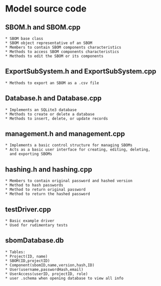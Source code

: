 # Model source code

## SBOM.h and SBOM.cpp
    * SBOM base class
    * SBOM object representative of an SBOM
    * Members to contain SBOM components characteristics
    * Methods to access SBOM components characteristics
    * Methods to edit the SBOM or its components

## ExportSubSystem.h and ExportSubSystem.cpp
    * Methods to export an SBOM as a .csv file

## Database.h and Database.cpp
    * Implements an SQLite3 database
    * Methods to create or delete a database
    * Methods to insert, delete, or update records

## management.h and management.cpp
    * Implements a basic control structure for managing SBOMs
    * Acts as a basic user interface for creating, editing, deleting,
      and exporting SBOMs

## hashing.h and hashing.cpp
    * Members to contain original password and hashed version
    * Method to hash passwords
    * Method to return original password
    * Method to return the hashed password

## testDriver.cpp
    * Basic example driver
    * Used for rudimentary tests

## sbomDatabase.db
    * Tables:
	* Project(ID, name)
	* SBOM(ID,projectID)
	* Component(sbomID,name,version,hash,ID)
	* User(username,passwordHash,email)
	* UserAccess(userID, projectID, role)
	* user .schema when opening database to view all info

